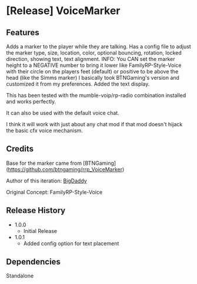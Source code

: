# [Release] VoiceMarker

## Features

Adds a marker to the player while they are talking. 
Has a  config file to adjust the marker type, size, location, color, optional bouncing, rotation, locked direction, showing text, text alignment.
INFO: You CAN set the marker height to a NEGATIVE number to bring it lower like FamilyRP-Style-Voice with their circle on the players feet (default) or positive to be above the head (like the Simms marker)
I basically took BTNGaming's version and customized it from my preferences. Added the text display.

This has been tested with the mumble-voip/rp-radio combination installed and works perfectly.

It can also be used with the default voice chat.

I think it will work with just about any chat mod if that mod doesn't hijack the basic cfx voice mechanism.

## Credits
Base for the marker came from [BTNGaming] (https://github.com/btngaming/rrp_VoiceMarker)

Author of this iteration: [BigDaddy](https://github.com/darinbeard/VoiceMarker)

Original Concept: FamilyRP-Style-Voice

## Release History

* 1.0.0
    * Initial Release
* 1.0.1
	* Added config option for text placement
	
## Dependencies
Standalone
